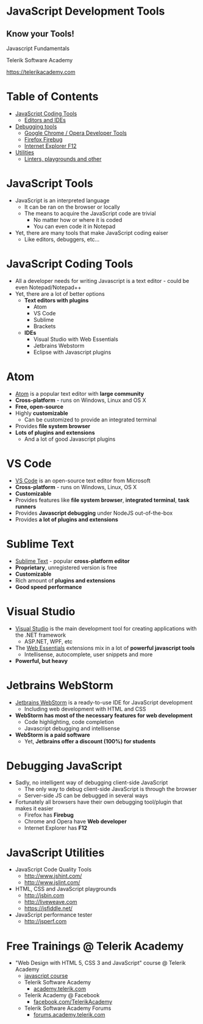 <!-- section start -->
<!-- attr: { class:'slide-title', showInPresentation:true, hasScriptWrapper:true } -->
# JavaScript Development Tools
## Know your Tools!

<div class="signature">
	<p class="signature-course">Javascript Fundamentals</p>
	<p class="signature-initiative">Telerik Software Academy</p>
	<a href="https://telerikacademy.com" class="signature-link">https://telerikacademy.com</a>
</div>

<!-- <img class="slide-image" showInPresentation="true" src="imgs/js-tools.png" style="top:60%; right:5%; width:20%; z-index:-1; border-radius: 15px" /> -->

<!-- section start -->
# Table of Contents
- [JavaScript Coding Tools](#coding-tools)
  - [Editors and IDEs](#coding-tools)
- [Debugging tools](#debugging)
  - [Google Chrome / Opera Developer Tools](#debugging-tools)
  - [Firefox Firebug](#debugging-tools)
  - [Internet Explorer F12](#debugging-tools)
- [Utilities](#utilities)
  - [Linters, playgrounds and other](#utilities-list)

<!-- section start -->
<!-- attr: { class:'slide-section', showInPresentation:true, hasScriptWrapper:true } -->
<!-- # JavaScript Tools
## Know your Tools! -->

<!-- <img class="slide-image" showInPresentation="true" src="imgs/pic03.png" style="top:55%; left:30%; width:40%; z-index:-1; border-radius: 15px" /> -->

# JavaScript Tools
- JavaScript is an interpreted language
  - It can be ran on the browser or locally
  - The means to acquire the JavaScript code are trivial
    - No matter how or where it is coded
    - You can even code it in Notepad
- Yet, there are many tools that make JavaScript coding eaiser
  - Like editors, debuggers, etc…

<!-- attr: { class:'slide-section', showInPresentation:true, hasScriptWrapper:true } -->
<!-- # JavaScript Coding Tools
## Coding JavaScript made easy! -->

<!-- <img class="slide-image" showInPresentation="true" src="imgs/pic04.png" style="top:60%; left:63%; width:21.51%; z-index:-1" /> -->
<!-- <img class="slide-image" showInPresentation="true" src="imgs/pic05.png" style="top:60%; left:18%; width:22%; z-index:-1" /> -->

<!-- attr: { id:'coding-tools', style:'font-size: 0.9em' } -->
# <a id="coding-tools"></a>JavaScript Coding Tools
- All a developer needs for writing Javascript is a text editor - could be even Notepad/Notepad++
- Yet, there are a lot of better options
  - **Text editors with plugins**
    - Atom
    - VS Code
    - Sublime
    - Brackets
  - **IDEs**
    - Visual Studio with Web Essentials
    - Jetbrains Webstorm
    - Eclipse with Javascript plugins

<!-- attr: { hasScriptWrapper: true, style:'font-size: 0.9em' } -->
# Atom
- [Atom](https://atom.io/) is a popular text editor with **large community**
- **Cross-platform** - runs on Windows, Linux and OS X
- **Free, open-source**
- Highly **customizable**
  - Can be customized to provide an integrated terminal
- Provides **file system browser**
- **Lots of plugins and extensions**
  - And a lot of good Javascript plugins

<!-- <img class="slide-image" showInPresentation="true" src="imgs/pic05.png" style="top:55%; left:75%; width:15%; z-index:-1" /> -->

<!-- attr: { hasScriptWrapper: true, style:'font-size: 0.9em' } -->
# VS Code
- [VS Code](https://code.visualstudio.com/) is an open-source text editor from Microsoft
- **Cross-platform** - runs on Windows, Linux, OS X
- **Customizable**
- Provides features like **file system browser**, **integrated terminal**, **task runners**
- Provides **Javascript debugging** under NodeJS out-of-the-box
- Provides **a lot of plugins and extensions**

<!-- <img class="slide-image" showInPresentation="true" src="imgs/pic04.png" style="top:60%; left:80%; width:15%; z-index:-1" /> -->

<!-- attr: { hasScriptWrapper: true, style:'font-size: 0.9em' } -->
# Sublime Text
- [Sublime Text](https://www.sublimetext.com/) - popular **cross-platform editor**
- **Proprietary**, unregistered version is free
- **Customizable**
- Rich amount of **plugins and extensions**
- **Good speed performance**

<!-- <img class="slide-image" showInPresentation="true" src="imgs/sublime-logo.png" style="top:55%; left:75%; width:20%; z-index:-1" /> -->

<!-- attr: { hasScriptWrapper: true } -->
# Visual Studio
- [Visual Studio](https://www.visualstudio.com/) is the main development tool for creating applications with the .NET framework
  - ASP.NET, WPF, etc
- The [Web Essentials](http://vswebessentials.com/) extensions mix in a lot of **powerful javascript tools**
  - Intellisense, autocomplete, user snippets and more
- **Powerful, but heavy**

<!-- <img class="slide-image" showInPresentation="true" src="imgs/visual-studio-logo.png" style="top:65%; left:75%; width:15%; z-index:-1" /> -->

<!-- attr: { hasScriptWrapper: true, style:'font-size: 0.9em' } -->
# Jetbrains WebStorm
- [Jetbrains WebStorm](https://www.jetbrains.com/webstorm/) is a ready-to-use IDE for JavaScript development
  - Including web development with HTML and CSS
- **WebStorm has most of the necessary features for web development**
  - Code highlighting, code completion
  - Javascript debugging and intellisense
- **WebStorm is a paid software**
  - Yet, **Jetbrains offer a discount (100%) for students**

<!-- <img class="slide-image" showInPresentation="true" src="imgs/webstorm-logo.svg" style="top:45%; left:80%; width:15%; z-index:-1" /> -->

<!-- attr: { id:'debugging', class:'slide-section', showInPresentation: true, hasScriptWrapper: true } -->
<!-- # <a id="debugging"></a>Debugging Javascript -->

<!-- <img class="slide-image" showInPresentation="true" src="imgs/debugging.jpg" style="top:55%; left:30%; width:40%; z-index:-1" /> -->

<!-- attr: { id:'debugging-tools' } -->
# <a id="debugging-tools"></a>Debugging JavaScript
- Sadly, no intelligent way of debugging client-side JavaScript
  - The only way to debug client-side JavaScript is through the browser
  - Server-side JS can be debugged in several ways
- Fortunately all browsers have their own debugging tool/plugin that makes it easier
  - Firefox has **Firebug**
  - Chrome and Opera have **Web developer**
  - Internet Explorer has **F12**

<!-- attr: { id:'utilities', class:'slide-section', showInPresentation: true, hasScriptWrapper: true } -->
<!-- # <a id="utilities"></a>Javascript Utilities -->

<!-- <img class="slide-image" showInPresentation="true" src="imgs/js-utils.png" style="top:55%; left:40%; width:20%; z-index:-1" /> -->

<!-- attr: { id:'utilities-list' } -->
# <a id="utilities-list"></a>JavaScript Utilities
- JavaScript Code Quality Tools
  - http://www.jshint.com/
  - http://www.jslint.com/
- HTML, CSS and JavaScript playgrounds
  - http://jsbin.com 
  - http://liveweave.com
  - https://jsfiddle.net/
- JavaScript performance tester
  - http://jsperf.com

<!-- section start -->
<!-- attr: { class:'slide-section', showInPresentation: true } -->
<!-- # JavaScript Tools
## Questions? -->

<!-- attr: { showInPresentation: true, hasScriptWrapper: true, style:'font-size: 0.9em' } -->
# Free Trainings @ Telerik Academy
- "Web Design with HTML 5, CSS 3 and JavaScript" course @ Telerik Academy
    - [javascript course](http://academy.telerik.com/student-courses/web-design-and-ui/javascript-fundamentals/about)
  - Telerik Software Academy
    - [academy.telerik.com](academy.telerik.com)
  - Telerik Academy @ Facebook
    - [facebook.com/TelerikAcademy](facebook.com/TelerikAcademy)
  - Telerik Software Academy Forums
    - [forums.academy.telerik.com](http://telerikacademy.com/Forum/Home)

<!-- <img class="slide-image" showInPresentation="true"  src="imgs/pic11.png" style="top:58.18%; left:90.52%; width:16.97%; z-index:-1" /> -->
<!-- <img class="slide-image" showInPresentation="true"  src="imgs/pic12.png" style="top:30%; left:68.14%; width:36.30%; z-index:-1" /> -->
<!-- <img class="slide-image" showInPresentation="true"  src="imgs/pic13.png" style="top:48.92%; left:75.91%; width:10.85%; z-index:-1" /> -->
